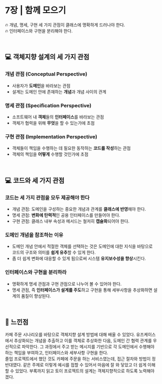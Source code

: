 # 7장 | 함께 모으기
🔥 개념, 명세, 구현 세 가지 관점이 클래스에 명확하게 드러나야 한다.<br>
🔥 인터페이스와 구현을 분리해야 한다.

<br>

## 💻 객체지향 설계의 세 가지 관점

### 개념 관점 (Conceptual Perspective)
- 사용자가 **도메인**을 바라보는 관점
- 설계는 도메인 안에 존재하는 **개념**과 개념 사이의 관계

### 명세 관점 (Specification Perspective)
- 소프트웨어 내 **객체**들의 **인터페이스**를 바라보는 관점
- 객체가 협력을 위해 **무엇**을 할 수 있는가에 초점

### 구현 관점 (Implementation Perspective)
- 객체들이 책임을 수행하는 데 필요한 동작하는 **코드를 작성**하는 관점
- 객체의 책임을 **어떻게** 수행할 것인가에 초점

<br>

## 💻 코드와 세 가지 관점

### 코드는 세 가지 관점을 모두 제공해야 한다
- 개념 관점: 도메인을 구성하는 중요한 개념과 관계를 **클래스에 반영**헤야 한다.
- 명세 관점: **변화에 탄력적**인 공용 인터페이스를 만들어야 한다.
- 구현 관점: 클래스 내부 속성과 메서드는 철저히 **캡슐화**되어야 한다.

### 도메인 개념을 참조하는 이유
- 도메인 개념 안에서 적절한 객체를 선택하는 것은 도메인에 대한 지식을 바탕으로 코드의 구조와 의미를 **쉽게 유추**할 수 있게 한다.
- 좀 더 쉽게 변화에 대응할 수 있게 됨으로써 시스템 **유지보수성을 향상**시킨다.

### 인터페이스와 구현을 분리하라
- 명확하게 명세 관점과 구현 관점으로 나누어 볼 수 있어야 한다.
- 명세 관점, 즉 **인터페이스가 설계를 주도**하고 구현을 통해 세부사항을 추상화하면 설계의 품질이 향상된다.

<br>

## 📝 느낀점

카페 주문 시나리오를 바탕으로 객체지향 설계 방법에 대해 배울 수 있었다. 유즈케이스에서 추상화되는 개념을 추출하고 이를 객체로 추상화한 다음, 도메인 간 협력 관계를 우선적으로 파악한다. 그 과정에서 주고 받는 메시지를 기반으로 각 도메인에서 수행해야 하는 책임을 부여하고, 인터페이스와 세부사항 구현을 한다.<br>
졸업 프로젝트에서 했던 것도 카페에 주문을 하는 서비스였는데, 접근 절차와 방법이 정반대였다. 같은 주제로 이렇게 예시를 접할 수 있어서 마음에 잘 와 닿았고 더 쉽게 이해할 수 있었다. 부록까지 읽고 토이 프로젝트의 설계는 객체지향적으로 하도록 노력해야겠다.
